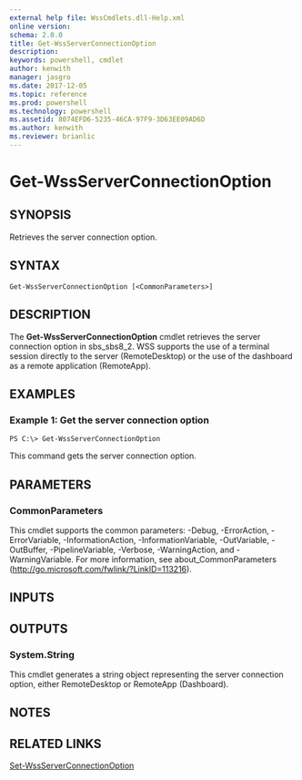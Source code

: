 ```yaml
---
external help file: WssCmdlets.dll-Help.xml
online version: 
schema: 2.0.0
title: Get-WssServerConnectionOption
description: 
keywords: powershell, cmdlet
author: kenwith
manager: jasgro
ms.date: 2017-12-05
ms.topic: reference
ms.prod: powershell
ms.technology: powershell
ms.assetid: 8074EFD6-5235-46CA-97F9-3D63EE09AD6D
ms.author: kenwith
ms.reviewer: brianlic
---
```


# Get-WssServerConnectionOption

## SYNOPSIS
Retrieves the server connection option.

## SYNTAX

```
Get-WssServerConnectionOption [<CommonParameters>]
```

## DESCRIPTION
The **Get-WssServerConnectionOption** cmdlet retrieves the server connection option in sbs_sbs8_2.
WSS supports the use of a terminal session directly to the server (RemoteDesktop) or the use of the dashboard as a remote application (RemoteApp).

## EXAMPLES

### Example 1: Get the server connection option
```
PS C:\> Get-WssServerConnectionOption
```

This command gets the server connection option.

## PARAMETERS

### CommonParameters
This cmdlet supports the common parameters: -Debug, -ErrorAction, -ErrorVariable, -InformationAction, -InformationVariable, -OutVariable, -OutBuffer, -PipelineVariable, -Verbose, -WarningAction, and -WarningVariable. For more information, see about_CommonParameters (http://go.microsoft.com/fwlink/?LinkID=113216).

## INPUTS

## OUTPUTS

### System.String
This cmdlet generates a string object representing the server connection option, either RemoteDesktop or RemoteApp (Dashboard).

## NOTES

## RELATED LINKS

[Set-WssServerConnectionOption](./Set-WssServerConnectionOption.md)


